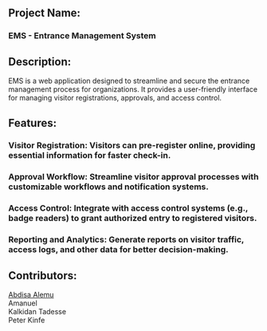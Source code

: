 ## Project Name: 
### EMS - Entrance Management System

## Description:

EMS is a web application designed to streamline and secure the entrance management process for organizations. It provides a user-friendly interface for managing visitor registrations, approvals, and access control.

## Features:

### Visitor Registration: Visitors can pre-register online, providing essential information for faster check-in.

### Approval Workflow: Streamline visitor approval processes with customizable workflows and notification systems.

### Access Control: Integrate with access control systems (e.g., badge readers) to grant authorized entry to registered visitors.

### Reporting and Analytics: Generate reports on visitor traffic, access logs, and other data for better decision-making.

## Contributors:

[Abdisa Alemu](https://github.com/abdisaDev)<br>
Amanuel <br>
Kalkidan Tadesse<br>
Peter Kinfe
